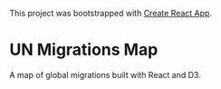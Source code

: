 This project was bootstrapped with [Create React App](https://github.com/facebookincubator/create-react-app).

# UN Migrations Map

A map of global migrations built with React and D3.
